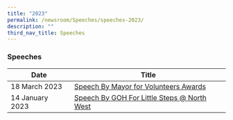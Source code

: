 ```yaml
---
title: "2023"
permalink: /newsroom/Speeches/speeches-2023/
description: ""
third_nav_title: Speeches
---
```

### Speeches

| Date | Title |
| --- | --- |
| 18 March 2023 | [Speech By Mayor for Volunteers Awards](/files/Speech/Mayor's%20Talking%20Points%20VA%202023-%20final.pdf)
| 14 January 2023 | [Speech By GOH For Little Steps @ North West](/files/Speech/GOH%20Speech%20for%20Little%20Steps%20@%20North%20West.pdf)